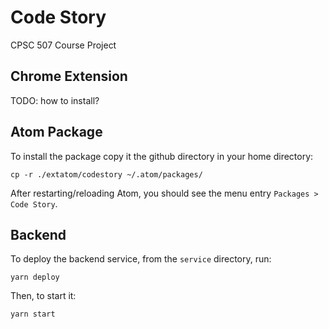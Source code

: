 # Code Story
CPSC 507 Course Project

## Chrome Extension
TODO: how to install?

## Atom Package
To install the package copy it the github directory in your home directory:
```
cp -r ./extatom/codestory ~/.atom/packages/
```

After restarting/reloading Atom, you should see the menu entry `Packages > Code Story`.

## Backend
To deploy the backend service, from the `service` directory, run:
```
yarn deploy
```

Then, to start it:
```
yarn start
```
